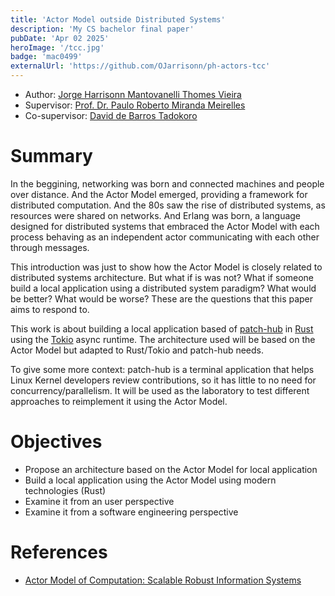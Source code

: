 ```yaml
---
title: 'Actor Model outside Distributed Systems'
description: 'My CS bachelor final paper'
pubDate: 'Apr 02 2025'
heroImage: '/tcc.jpg'
badge: 'mac0499'
externalUrl: 'https://github.com/OJarrisonn/ph-actors-tcc'
---
```


- Author: [Jorge Harrisonn Mantovanelli Thomes Vieira](mailto://jorge.harrisonn@usp.br)
- Supervisor: [Prof. Dr. Paulo Roberto Miranda Meirelles](mailto://paulormm@ime.usp.br)
- Co-supervisor: [David de Barros Tadokoro](mailto://davidbtadokoro@usp.br)

# Summary

In the beggining, networking was born and connected machines and people over distance. And the Actor Model emerged, providing a framework for distributed computation. And the 80s saw the rise of distributed systems, as resources were shared on networks. And Erlang was born, a language designed for distributed systems that embraced the Actor Model with each process behaving as an independent actor communicating with each other through messages.

This introduction was just to show how the Actor Model is closely related to distributed systems architecture. But what if is was not? What if someone build a local application using a distributed system paradigm? What would be better? What would be worse? These are the questions that this paper aims to respond to.

This work is about building a local application based of [patch-hub](https://github.com/kworkflow/patch-hub) in [Rust](https://rust-lang.org/) using the [Tokio](https://tokio.rs/) async runtime. The architecture used will be based on the Actor Model but adapted to Rust/Tokio and patch-hub needs.

To give some more context: patch-hub is a terminal application that helps Linux Kernel developers review contributions, so it has little to no need for concurrency/parallelism. It will be used as the laboratory to test different approaches to reimplement it using the Actor Model.

# Objectives

- Propose an architecture based on the Actor Model for local application
- Build a local application using the Actor Model using modern technologies (Rust)
- Examine it from an user perspective
- Examine it from a software engineering perspective

# References

- [Actor Model of Computation: Scalable Robust Information Systems](https://arxiv.org/abs/1008.1459)
